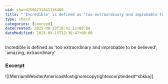 ```yaml
---
uid: shard2508231841116460
title: "'Incredible' is defined as 'too extraordinary and improbable to be believed', 'amazing, extraordinary'"
type: shard
categories: [sourced]
dateCreated: 2025-08-23T18:41:11+08:00
dateModified: 2025-09-15T12:36:47+08:00
---
```

Incredible is defined as 'too extraordinary and improbable to be believed', 'amazing, extraordinary'

### Excerpt
![[MerriamWebsterAmericasMostignorecopyrightexcerptindex#^shkka]]
